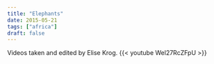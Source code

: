 ```yaml
---
title: "Elephants"
date: 2015-05-21
tags: ["africa"]
draft: false
---
```

Videos taken and edited by Elise Krog.
{{< youtube Wel27RcZFpU >}}